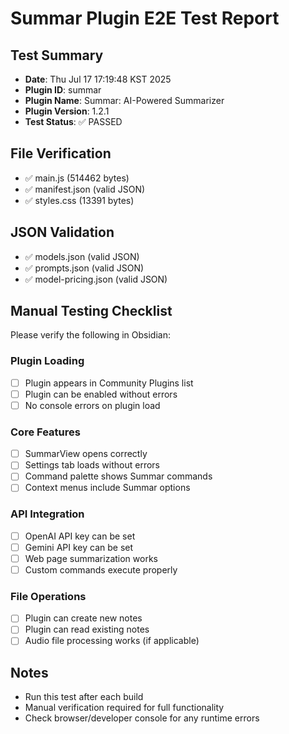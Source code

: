 # Summar Plugin E2E Test Report

## Test Summary
- **Date**: Thu Jul 17 17:19:48 KST 2025
- **Plugin ID**: summar
- **Plugin Name**: Summar: AI-Powered Summarizer
- **Plugin Version**: 1.2.1
- **Test Status**: ✅ PASSED

## File Verification
- ✅ main.js (514462 bytes)
- ✅ manifest.json (valid JSON)
- ✅ styles.css (13391 bytes)

## JSON Validation
- ✅ models.json (valid JSON)
- ✅ prompts.json (valid JSON)
- ✅ model-pricing.json (valid JSON)

## Manual Testing Checklist
Please verify the following in Obsidian:

### Plugin Loading
- [ ] Plugin appears in Community Plugins list
- [ ] Plugin can be enabled without errors
- [ ] No console errors on plugin load

### Core Features
- [ ] SummarView opens correctly
- [ ] Settings tab loads without errors
- [ ] Command palette shows Summar commands
- [ ] Context menus include Summar options

### API Integration
- [ ] OpenAI API key can be set
- [ ] Gemini API key can be set
- [ ] Web page summarization works
- [ ] Custom commands execute properly

### File Operations
- [ ] Plugin can create new notes
- [ ] Plugin can read existing notes
- [ ] Audio file processing works (if applicable)

## Notes
- Run this test after each build
- Manual verification required for full functionality
- Check browser/developer console for any runtime errors
